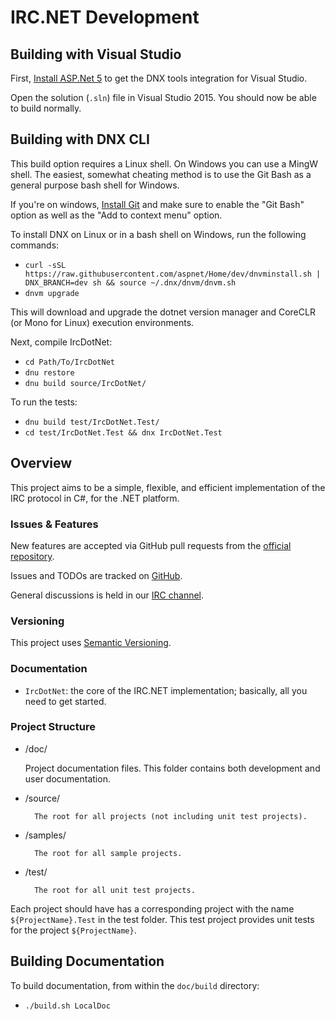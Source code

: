 ﻿# IRC.NET Development

## Building with Visual Studio

First, [Install ASP.Net 5](http://docs.asp.net/en/latest/getting-started/installing-on-windows.html) to get the DNX tools integration for Visual Studio.

Open the solution (`.sln`) file in Visual Studio 2015. You should now be able to build normally.

## Building with DNX CLI

This build option requires a Linux shell. On Windows you can use a MingW shell. The easiest, somewhat cheating method is to use the Git Bash as a general purpose bash shell for Windows.

If you're on windows, [Install Git](http://git-scm.com/) and make sure to enable the "Git Bash" option as well as the "Add to context menu" option.

To install DNX on Linux or in a bash shell on Windows, run the following commands:

 - `curl -sSL https://raw.githubusercontent.com/aspnet/Home/dev/dnvminstall.sh | DNX_BRANCH=dev sh && source ~/.dnx/dnvm/dnvm.sh`
 - `dnvm upgrade`

 This will download and upgrade the dotnet version manager and CoreCLR (or Mono for Linux) execution environments.

 Next, compile IrcDotNet:

  - `cd Path/To/IrcDotNet`
  - `dnu restore`
  - `dnu build source/IrcDotNet/`

 To run the tests:

  - `dnu build test/IrcDotNet.Test/`
  - `cd test/IrcDotNet.Test && dnx IrcDotNet.Test`

## Overview

This project aims to be a simple, flexible, and efficient implementation of the IRC protocol in C#, for the .NET platform.

### Issues & Features

New features are accepted via GitHub pull requests from the [official repository](https://github.com/alexreg/ircdotnet).

Issues and TODOs are tracked on [GitHub](https://github.com/alexreg/ircdotnet/issues).

General discussions is held in our [IRC channel](irc://chat.freenode.net/).

### Versioning

This project uses [Semantic Versioning](http://semver.org/).

### Documentation

- `IrcDotNet`: the core of the IRC.NET implementation; basically, all you need to get started.

### Project Structure

- /doc/

    Project documentation files. This folder contains both development and user documentation.


- /source/

		The root for all projects (not including unit test projects).

- /samples/

		The root for all sample projects.

- /test/

		The root for all unit test projects.


Each project should have has a corresponding project with the name `${ProjectName}.Test` in the test folder.
This test project provides unit tests for the project `${ProjectName}`.

## Building Documentation

To build documentation, from within the `doc/build` directory:

 - `./build.sh LocalDoc`
